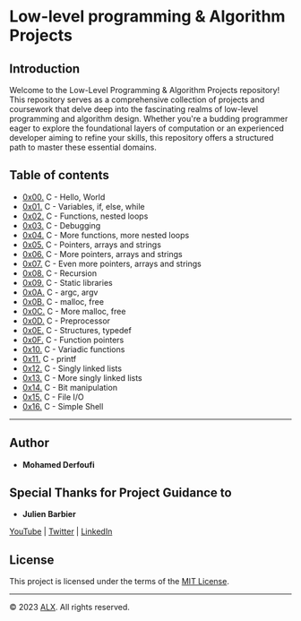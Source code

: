 # Low-level programming & Algorithm Projects

## Introduction

Welcome to the Low-Level Programming & Algorithm Projects repository! This repository serves as a comprehensive collection of projects and coursework that delve deep into the fascinating realms of low-level programming and algorithm design. Whether you're a budding programmer eager to explore the foundational layers of computation or an experienced developer aiming to refine your skills, this repository offers a structured path to master these essential domains.

## Table of contents

 - [0x00.](0x00-hello_world) C - Hello, World
 - [0x01.](0x01-variables_if_else_while) C - Variables, if, else, while
 - [0x02.](0x02-functions_nested_loops) C - Functions, nested loops
 - [0x03.](0x03-debugging) C - Debugging
 - [0x04.](0x04-more_functions_nested_loops) C - More functions, more nested loops
 - [0x05.](0x05-pointers_arrays_strings) C - Pointers, arrays and strings
 - [0x06.](0x06-pointers_arrays_strings) C - More pointers, arrays and strings
 - [0x07.](0x07-pointers_arrays_strings) C - Even more pointers, arrays and strings
 - [0x08.](0x08-recursion) C - Recursion
 - [0x09.](0x09-static_libraries) C - Static libraries
 - [0x0A.](0x0A-argc_argv) C - argc, argv
 - [0x0B.](0x0B-malloc_free) C - malloc, free
 - [0x0C.](0x0C-more_malloc_free) C - More malloc, free
 - [0x0D.](0x0D-preprocessor) C - Preprocessor
 - [0x0E.](0x0E-structures_typedef) C - Structures, typedef
 - [0x0F.](0x0F-function_pointers) C - Function pointers
 - [0x10.](0x10-variadic_functions) C - Variadic functions
 - [0x11.]([0x10-variadic_functions](https://github.com/Alogyn/printf)) C - printf
 - [0x12.](0x12-singly_linked_lists) C - Singly linked lists
 - [0x13.](0x13-more_singly_linked_lists) C - More singly linked lists
 - [0x14.](0x14-bit_manipulation) C - Bit manipulation
 - [0x15.](0x15-file_io) C - File I/O
 - [0x16.](https://github.com/Alogyn/simple_shell) C - Simple Shell
---

## Author

- **Mohamed Derfoufi**

## Special Thanks for Project Guidance to 

- **Julien Barbier**

[YouTube](https://www.youtube.com/@0xJulien) | [Twitter](https://twitter.com/julienbarbier42) | [LinkedIn](https://www.linkedin.com/in/julienbarbier/)

## License

This project is licensed under the terms of the [MIT License](https://www.alxafrica.com/terms-conditions-portal/).

---

© 2023 [ALX](https://www.alxafrica.com/). All rights reserved.
